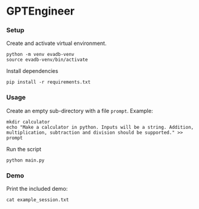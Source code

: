 # GPTEngineer

### Setup
Create and activate virtual environment.
```
python -m venv evadb-venv
source evadb-venv/bin/activate
```
Install dependencies
```
pip install -r requirements.txt
```

### Usage
Create an empty sub-directory with a file `prompt`.
Example:
```
mkdir calculator
echo "Make a calculator in python. Inputs will be a string. Addition, multiplication, subtraction and division should be supported." >> prompt
```
Run the script
```
python main.py
```

### Demo
Print the included demo:
```
cat example_session.txt
```